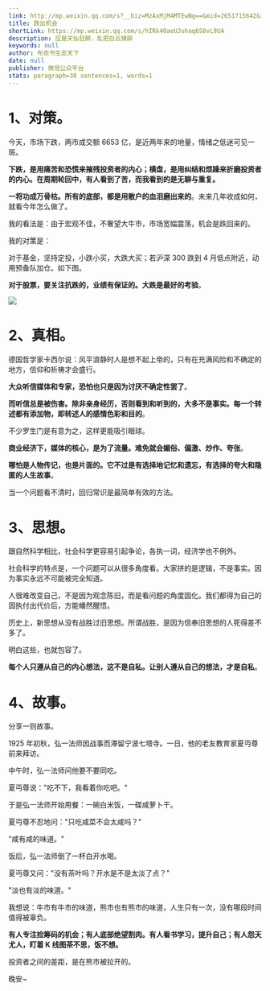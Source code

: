 ```yaml
---
link: http://mp.weixin.qq.com/s?__biz=MzAxMjM4MTEwNg==&mid=2651715642&idx=1&sn=f1791808b7ca1880f151aed457056ddf&chksm=804be6e7b73c6ff1d9e03b4ce80f5dfb061b0ce631922fd7b551a3c401c3e3e514a90d84e511#rd
title: 跌出机会
shortLink: https://mp.weixin.qq.com/s/hIRk40aeUJuhaq6S8vL9UA
description: 应是天仙狂醉，乱把白云揉碎
keywords: null
author: 布衣书生走天下
date: null
publisher: 微信公众平台
stats: paragraph=38 sentences=1, words=1
---
```


# 1、对策。

今天，市场下跌，两市成交额 6653 亿，是近两年来的地量，情绪之低迷可见一斑。

**下跌，是用痛苦和恐慌来摧残投资者的内心；横盘，是用纠结和烦躁来折磨投资者的内心。在周期轮回中，有人看到了苦，而我看到的是无聊与重复。**

**一将功成万骨枯。所有的底部，都是用散户的血泪磨出来的**。未来几年收成如何，就看今年怎么做了。

我的看法是：由于宏观不佳，不奢望大牛市，市场宽幅震荡，机会是跌回来的。

我的对策是：

对于基金，坚持定投，小跌小买，大跌大买；若沪深 300 跌到 4 月低点附近，动用预备队加仓。如下图。

**对于股票，要关注抗跌的，业绩有保证的。大跌是最好的考验**。

![](https://mmbiz.qpic.cn/mmbiz_png/52ldaLQ7yeRVCPibroRJcSCFCe8L5ZFAeN0j5FGDXVB73tK8uxb0oKGL6Hc1OuoDDQuGZExAavTmibFUicHsIGg5Q/640?wx_fmt=png&wxfrom=5&wx_lazy=1&wx_co=1)

# 2、真相。

德国哲学家卡西尔说：风平浪静时人是想不起上帝的，只有在充满风险和不确定的地方，信仰和祈祷才会盛行。

**大众听信媒体和专家，恐怕也只是因为讨厌不确定性罢了**。

**而听信总是被伤害。除非亲身经历，否则看到和听到的，大多不是事实。每一个转述都有添加物，即转述人的感情色彩和目的**。

不少罗生门是有意为之，这样更能吸引眼球。

**商业经济下，媒体的核心，是为了流量。难免就会媚俗、偏激、炒作、夸张**。

**哪怕是人物传记，也是片面的。它不过是有选择地记忆和遗忘，有选择的夸大和隐匿的人生故事**。

当一个问题看不清时，回归常识是最简单有效的方法。

# 3、思想。

跟自然科学相比，社会科学更容易引起争论，各执一词，经济学也不例外。

社会科学的特点是，一个问题可以从很多角度看。大家拼的是逻辑，不是事实。因为事实永远不可能被完全知道。

人很难改变自己，不是因为观念陈旧，而是看问题的角度固化。我们都得为自己的固执付出代价后，方能幡然醒悟。

历史上，新思想从没有战胜过旧思想。所谓战胜，是因为信奉旧思想的人死得差不多了。

明白这些，也就包容了。

**每个人只遵从自己的内心想法，这不是自私。让别人遵从自己的想法，才是自私**。

# 4、故事。

分享一则故事。

1925 年初秋，弘一法师因战事而滞留宁波七塔寺。一日，他的老友教育家夏丏尊前来拜访。

中午时，弘一法师问他要不要同吃。

夏丏尊说："吃不下，我看着你吃吧。"

于是弘一法师开始用餐：一碗白米饭，一碟咸萝卜干。

夏丏尊不忍地问："只吃咸菜不会太咸吗？"

"咸有咸的味道。"

饭后，弘一法师倒了一杯白开水喝。

夏丏尊又问："没有茶叶吗？开水是不是太淡了点？"

"淡也有淡的味道。"

我想说：牛市有牛市的味道，熊市也有熊市的味道，人生只有一次，没有哪段时间值得被辜负。

**有人专注捡筹码的机会；有人底部绝望割肉。有人看书学习，提升自己；有人怨天尤人，盯着 K 线图茶不思，饭不想。**

投资者之间的差距，是在熊市被拉开的。

晚安~
